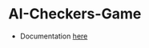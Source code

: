 # AI-Checkers-Game
- Documentation [here](https://docs.google.com/document/d/1aX8HMQKe02p94kR4-d9nUkWRER-R0Wd2sd_6neUy_8k/edit)
